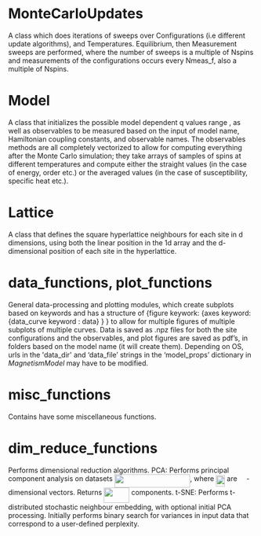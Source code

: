 # MonteCarloUpdates
A class which does iterations of sweeps over Configurations (i.e different update algorithms), and Temperatures. Equilibrium, then Measurement sweeps are performed, where the number of sweeps is a multiple of Nspins and measurements of the configurations occurs every Nmeas_f, also a multiple of Nspins. 
  
# Model
A class that initializes the possible model dependent q values range , as well as observables to be measured based on the input of model name, Hamiltonian coupling constants, and observable names. The observables methods are all completely vectorized to allow for computing everything after the Monte Carlo simulation; they take arrays of samples of spins at different temperatures and compute either the straight values (in the case of energy, order etc.) or the averaged values (in the case of susceptibility, specific heat etc.). 
 
# Lattice
A class that defines the square hyperlattice neighbours for each site in d dimensions, using both the linear position in the 1d array and the d-dimensional position of each site in the hyperlattice. 

# data_functions, plot_functions
General data-processing and plotting modules, which create subplots based on keywords and has a structure of {figure keywork: {axes keyword: {data_curve keyword : data} } } to allow for multiple figures of multiple subplots of multiple curves. Data is saved as .npz files for both the site configurations and the observables, and plot figures are saved  as pdf’s, in folders based on the model name (it will create them). Depending on OS, urls in the 'data_dir' and ‘data_file’ strings in the ‘model_props’ dictionary in *MagnetismModel* may have to be modified. 

# misc_functions
Contains have some miscellaneous functions.

# dim_reduce_functions
Performs dimensional reduction algorithms.
PCA: Performs principal component analysis on datasets <img src="/tSNE_Potts_datastructure/tex/2680b0c9d94e88940376ae8a0fde82eb.svg?invert_in_darkmode&sanitize=true" align=middle width=153.99942524999997pt height=27.6567522pt/>, where <img src="/tSNE_Potts_datastructure/tex/1338d1e5163ba5bc872f1411dd30b36a.svg?invert_in_darkmode&sanitize=true" align=middle width=18.269651399999987pt height=22.465723500000017pt/> are <img src="/tSNE_Potts_datastructure/tex/f9c4988898e7f532b9f826a75014ed3c.svg?invert_in_darkmode&sanitize=true" align=middle width=14.99998994999999pt height=22.465723500000017pt/>-dimensional vectors. Returns <img src="/tSNE_Potts_datastructure/tex/6baa1ba3a445cb0bfd6bd2eb5bc337f9.svg?invert_in_darkmode&sanitize=true" align=middle width=51.917571749999986pt height=30.267491100000004pt/> components.
t-SNE: Performs t-distributed stochastic neighbour embedding, with optional initial PCA processing. Initially performs binary search for variances in input data that correspond to a user-defined perplexity.